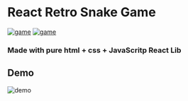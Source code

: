 # React Retro Snake Game

[![game](https://img.shields.io/badge/retro-game-green.svg)]()
[![game](https://img.shields.io/badge/react-game-blue.svg)]()
### Made with pure html + css + JavaScritp React Lib


## Demo

![demo](https://github.com/nudelx/ReactRetroGameEmojiSnake/raw/master/readmeAssets/giphy.gif)
